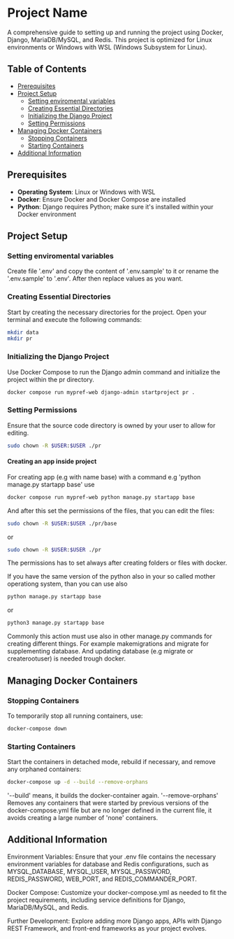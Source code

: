 # Project Name

A comprehensive guide to setting up and running the project using Docker, Django, MariaDB/MySQL, and Redis. This project is optimized for Linux environments or Windows with WSL (Windows Subsystem for Linux).

## Table of Contents

- [Prerequisites](#prerequisites)
- [Project Setup](#project-setup)
  - [Setting enviromental variables](#setting-enviromental-variables)
  - [Creating Essential Directories](#creating-essential-directories)
  - [Initializing the Django Project](#initializing-the-django-project)
  - [Setting Permissions](#setting-permissions)
- [Managing Docker Containers](#managing-docker-containers)
  - [Stopping Containers](#stopping-containers)
  - [Starting Containers](#starting-containers)
- [Additional Information](#additional-information)

## Prerequisites

- **Operating System**: Linux or Windows with WSL
- **Docker**: Ensure Docker and Docker Compose are installed
- **Python**: Django requires Python; make sure it's installed within your Docker environment

## Project Setup

### Setting enviromental variables

Create file '.env' and copy the content of '.env.sample' to it or rename the '.env.sample' to '.env'. After then replace values as you want.

### Creating Essential Directories

Start by creating the necessary directories for the project. Open your terminal and execute the following commands:

```bash
mkdir data
mkdir pr
```

### Initializing the Django Project

Use Docker Compose to run the Django admin command and initialize the project within the pr directory.

```bash
docker compose run mypref-web django-admin startproject pr .
```


### Setting Permissions

Ensure that the source code directory is owned by your user to allow for editing.

```bash
sudo chown -R $USER:$USER ./pr
```

#### Creating an app inside project

For creating app (e.g with name base) with a command e.g 'python manage.py startapp base' use

```bash
docker compose run mypref-web python manage.py startapp base
```

And after this set the permissions of the files, that you can edit the files:


```bash
sudo chown -R $USER:$USER ./pr/base
```

or 

```bash
sudo chown -R $USER:$USER ./pr
```

The permissions has to set always after creating folders or files with docker.

If you have the same version of the python also in your so called mother operationg system, than you can use also

```bash
python manage.py startapp base
```
or 
```bash
python3 manage.py startapp base
```

Commonly this action must use also in other manage.py commands for creating different things. For example makemigrations and migrate for supplementing database. And updating database (e.g migrate or createrootuser) is needed trough docker.

## Managing Docker Containers

### Stopping Containers

To temporarily stop all running containers, use:

```bash
docker-compose down
```

### Starting Containers

Start the containers in detached mode, rebuild if necessary, and remove any orphaned containers:

```bash
docker-compose up -d --build --remove-orphans
```

'--build' means, it builds the docker-container again. '--remove-orphans' Removes any containers that were started by previous versions of the docker-compose.yml file but are no longer defined in the current file, it avoids creating a large number of 'none' containers.



## Additional Information

Environment Variables: Ensure that your .env file contains the necessary environment variables for database and Redis configurations, such as MYSQL_DATABASE, MYSQL_USER, MYSQL_PASSWORD, REDIS_PASSWORD, WEB_PORT, and REDIS_COMMANDER_PORT.

Docker Compose: Customize your docker-compose.yml as needed to fit the project requirements, including service definitions for Django, MariaDB/MySQL, and Redis.

Further Development: Explore adding more Django apps, APIs with Django REST Framework, and front-end frameworks as your project evolves.


